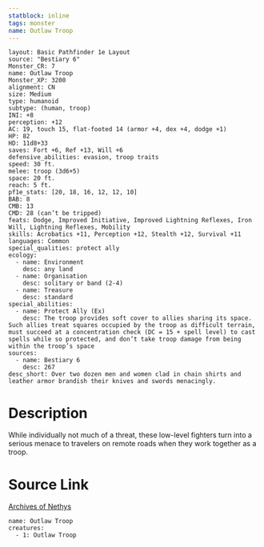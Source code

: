 ```yaml
---
statblock: inline
tags: monster
name: Outlaw Troop
---
```

```statblock
layout: Basic Pathfinder 1e Layout
source: "Bestiary 6"
Monster_CR: 7
name: Outlaw Troop
Monster_XP: 3200
alignment: CN
size: Medium
type: humanoid
subtype: (human, troop)
INI: +8
perception: +12
AC: 19, touch 15, flat-footed 14 (armor +4, dex +4, dodge +1)
HP: 82
HD: 11d8+33
saves: Fort +6, Ref +13, Will +6
defensive_abilities: evasion, troop traits
speed: 30 ft.
melee: troop (3d6+5)
space: 20 ft.
reach: 5 ft.
pf1e_stats: [20, 18, 16, 12, 12, 10]
BAB: 8
CMB: 13
CMD: 28 (can’t be tripped)
feats: Dodge, Improved Initiative, Improved Lightning Reflexes, Iron Will, Lightning Reflexes, Mobility
skills: Acrobatics +11, Perception +12, Stealth +12, Survival +11
languages: Common
special_qualities: protect ally
ecology:
  - name: Environment
    desc: any land
  - name: Organisation
    desc: solitary or band (2-4)
  - name: Treasure
    desc: standard
special_abilities:
  - name: Protect Ally (Ex)
    desc: The troop provides soft cover to allies sharing its space. Such allies treat squares occupied by the troop as difficult terrain, must succeed at a concentration check (DC = 15 + spell level) to cast spells while so protected, and don’t take troop damage from being within the troop’s space
sources:
  - name: Bestiary 6
    desc: 267
desc_short: Over two dozen men and women clad in chain shirts and leather armor brandish their knives and swords menacingly.
```
# Description
While individually not much of a threat, these low-level fighters turn into a serious menace to travelers on remote roads when they work together as a troop.
# Source Link
[Archives of Nethys](https://aonprd.com/MonsterDisplay.aspx?ItemName=Outlaw%20Troop)
```encounter-table
name: Outlaw Troop
creatures:
  - 1: Outlaw Troop
```
